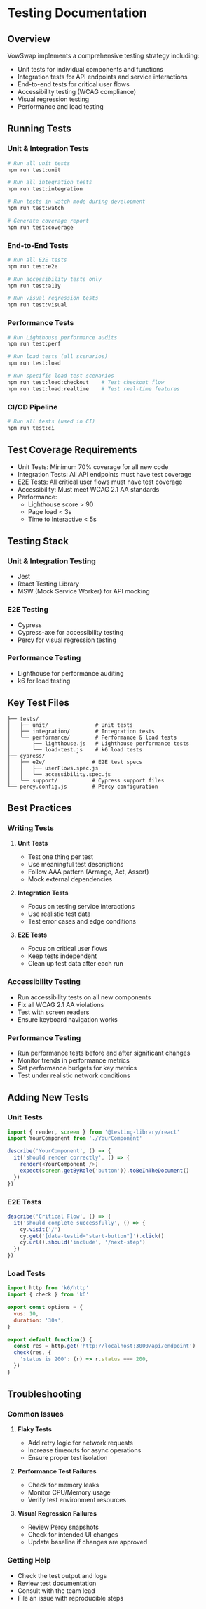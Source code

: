 # Testing Documentation

## Overview

VowSwap implements a comprehensive testing strategy including:
- Unit tests for individual components and functions
- Integration tests for API endpoints and service interactions
- End-to-end tests for critical user flows
- Accessibility testing (WCAG compliance)
- Visual regression testing
- Performance and load testing

## Running Tests

### Unit & Integration Tests
```bash
# Run all unit tests
npm run test:unit

# Run all integration tests
npm run test:integration

# Run tests in watch mode during development
npm run test:watch

# Generate coverage report
npm run test:coverage
```

### End-to-End Tests
```bash
# Run all E2E tests
npm run test:e2e

# Run accessibility tests only
npm run test:a11y

# Run visual regression tests
npm run test:visual
```

### Performance Tests
```bash
# Run Lighthouse performance audits
npm run test:perf

# Run load tests (all scenarios)
npm run test:load

# Run specific load test scenarios
npm run test:load:checkout    # Test checkout flow
npm run test:load:realtime    # Test real-time features
```

### CI/CD Pipeline
```bash
# Run all tests (used in CI)
npm run test:ci
```

## Test Coverage Requirements

- Unit Tests: Minimum 70% coverage for all new code
- Integration Tests: All API endpoints must have test coverage
- E2E Tests: All critical user flows must have test coverage
- Accessibility: Must meet WCAG 2.1 AA standards
- Performance: 
  - Lighthouse score > 90
  - Page load < 3s
  - Time to Interactive < 5s

## Testing Stack

### Unit & Integration Testing
- Jest
- React Testing Library
- MSW (Mock Service Worker) for API mocking

### E2E Testing
- Cypress
- Cypress-axe for accessibility testing
- Percy for visual regression testing

### Performance Testing
- Lighthouse for performance auditing
- k6 for load testing

## Key Test Files

```
├── tests/
│   ├── unit/               # Unit tests
│   ├── integration/        # Integration tests
│   └── performance/        # Performance & load tests
│       ├── lighthouse.js   # Lighthouse performance tests
│       └── load-test.js    # k6 load tests
├── cypress/
│   ├── e2e/               # E2E test specs
│   │   ├── userFlows.spec.js
│   │   └── accessibility.spec.js
│   └── support/           # Cypress support files
└── percy.config.js        # Percy configuration
```

## Best Practices

### Writing Tests

1. **Unit Tests**
   - Test one thing per test
   - Use meaningful test descriptions
   - Follow AAA pattern (Arrange, Act, Assert)
   - Mock external dependencies

2. **Integration Tests**
   - Focus on testing service interactions
   - Use realistic test data
   - Test error cases and edge conditions

3. **E2E Tests**
   - Focus on critical user flows
   - Keep tests independent
   - Clean up test data after each run

### Accessibility Testing

- Run accessibility tests on all new components
- Fix all WCAG 2.1 AA violations
- Test with screen readers
- Ensure keyboard navigation works

### Performance Testing

- Run performance tests before and after significant changes
- Monitor trends in performance metrics
- Set performance budgets for key metrics
- Test under realistic network conditions

## Adding New Tests

### Unit Tests
```javascript
import { render, screen } from '@testing-library/react'
import YourComponent from './YourComponent'

describe('YourComponent', () => {
  it('should render correctly', () => {
    render(<YourComponent />)
    expect(screen.getByRole('button')).toBeInTheDocument()
  })
})
```

### E2E Tests
```javascript
describe('Critical Flow', () => {
  it('should complete successfully', () => {
    cy.visit('/')
    cy.get('[data-testid="start-button"]').click()
    cy.url().should('include', '/next-step')
  })
})
```

### Load Tests
```javascript
import http from 'k6/http'
import { check } from 'k6'

export const options = {
  vus: 10,
  duration: '30s',
}

export default function() {
  const res = http.get('http://localhost:3000/api/endpoint')
  check(res, {
    'status is 200': (r) => r.status === 200,
  })
}
```

## Troubleshooting

### Common Issues

1. **Flaky Tests**
   - Add retry logic for network requests
   - Increase timeouts for async operations
   - Ensure proper test isolation

2. **Performance Test Failures**
   - Check for memory leaks
   - Monitor CPU/Memory usage
   - Verify test environment resources

3. **Visual Regression Failures**
   - Review Percy snapshots
   - Check for intended UI changes
   - Update baseline if changes are approved

### Getting Help

- Check the test output and logs
- Review test documentation
- Consult with the team lead
- File an issue with reproducible steps
